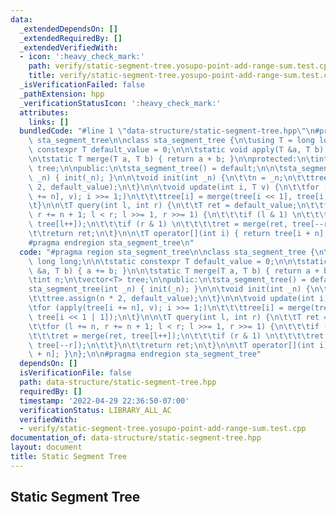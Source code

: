 ```yaml
---
data:
  _extendedDependsOn: []
  _extendedRequiredBy: []
  _extendedVerifiedWith:
  - icon: ':heavy_check_mark:'
    path: verify/static-segment-tree.yosupo-point-add-range-sum.test.cpp
    title: verify/static-segment-tree.yosupo-point-add-range-sum.test.cpp
  _isVerificationFailed: false
  _pathExtension: hpp
  _verificationStatusIcon: ':heavy_check_mark:'
  attributes:
    links: []
  bundledCode: "#line 1 \"data-structure/static-segment-tree.hpp\"\n#pragma region\
    \ sta_segment_tree\n\nclass sta_segment_tree {\n\tusing T = long long;\n\n\tstatic\
    \ constexpr T default_value = 0;\n\n\tstatic void apply(T &a, T b) { a += b; }\n\
    \n\tstatic T merge(T a, T b) { return a + b; }\n\nprotected:\n\tint n;\n\tvector<T>\
    \ tree;\n\npublic:\n\tsta_segment_tree() = default;\n\n\tsta_segment_tree(int\
    \ _n) { init(_n); }\n\n\tvoid init(int _n) {\n\t\tn = _n;\n\t\ttree.assign(n *\
    \ 2, default_value);\n\t}\n\n\tvoid update(int i, T v) {\n\t\tfor (apply(tree[i\
    \ += n], v); i >>= 1;)\n\t\t\ttree[i] = merge(tree[i << 1], tree[i << 1 | 1]);\n\
    \t}\n\n\tT query(int l, int r) {\n\t\tT ret = default_value;\n\t\tfor (l += n,\
    \ r += n + 1; l < r; l >>= 1, r >>= 1) {\n\t\t\tif (l & 1) \n\t\t\t\tret = merge(ret,\
    \ tree[l++]);\n\t\t\tif (r & 1) \n\t\t\t\tret = merge(ret, tree[--r]);\n\t\t}\n\
    \t\treturn ret;\n\t}\n\n\tT operator[](int i) { return tree[i + n]; }\n};\n\n\
    #pragma endregion sta_segment_tree\n"
  code: "#pragma region sta_segment_tree\n\nclass sta_segment_tree {\n\tusing T =\
    \ long long;\n\n\tstatic constexpr T default_value = 0;\n\n\tstatic void apply(T\
    \ &a, T b) { a += b; }\n\n\tstatic T merge(T a, T b) { return a + b; }\n\nprotected:\n\
    \tint n;\n\tvector<T> tree;\n\npublic:\n\tsta_segment_tree() = default;\n\n\t\
    sta_segment_tree(int _n) { init(_n); }\n\n\tvoid init(int _n) {\n\t\tn = _n;\n\
    \t\ttree.assign(n * 2, default_value);\n\t}\n\n\tvoid update(int i, T v) {\n\t\
    \tfor (apply(tree[i += n], v); i >>= 1;)\n\t\t\ttree[i] = merge(tree[i << 1],\
    \ tree[i << 1 | 1]);\n\t}\n\n\tT query(int l, int r) {\n\t\tT ret = default_value;\n\
    \t\tfor (l += n, r += n + 1; l < r; l >>= 1, r >>= 1) {\n\t\t\tif (l & 1) \n\t\
    \t\t\tret = merge(ret, tree[l++]);\n\t\t\tif (r & 1) \n\t\t\t\tret = merge(ret,\
    \ tree[--r]);\n\t\t}\n\t\treturn ret;\n\t}\n\n\tT operator[](int i) { return tree[i\
    \ + n]; }\n};\n\n#pragma endregion sta_segment_tree"
  dependsOn: []
  isVerificationFile: false
  path: data-structure/static-segment-tree.hpp
  requiredBy: []
  timestamp: '2022-04-29 22:36:50-07:00'
  verificationStatus: LIBRARY_ALL_AC
  verifiedWith:
  - verify/static-segment-tree.yosupo-point-add-range-sum.test.cpp
documentation_of: data-structure/static-segment-tree.hpp
layout: document
title: Static Segment Tree
---
```


## Static Segment Tree